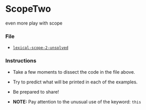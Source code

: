 # ScopeTwo
even more play with scope


### File

* [`lexical-scope-2-unsolved`](Unsolved/lexical-scope-2-unsolved.html)

### Instructions

* Take a few moments to dissect the code in the file above.

* Try to predict what will be printed in each of the examples.

* Be prepared to share!

* **NOTE:** Pay attention to the unusual use of the keyword: `this`
